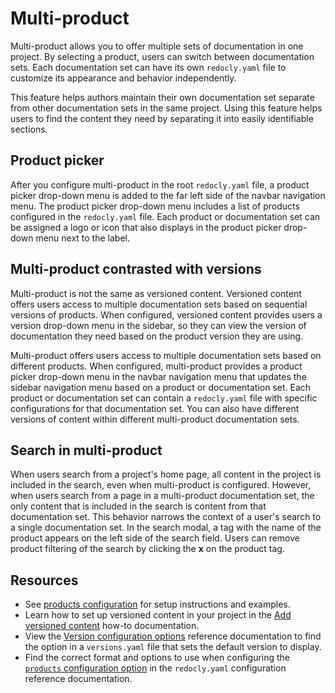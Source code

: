 # Multi-product

Multi-product allows you to offer multiple sets of documentation in one project.
By selecting a product, users can switch between documentation sets.
Each documentation set can have its own `redocly.yaml` file to customize its appearance and behavior independently.

This feature helps authors maintain their own documentation set separate from other documentation sets in the same project.
Using this feature helps users to find the content they need by separating it into easily identifiable sections.

## Product picker

After you configure multi-product in the root `redocly.yaml` file, a product picker drop-down menu is added to the far left side of the navbar navigation menu.
The product picker drop-down menu includes a list of products configured in the `redocly.yaml` file.
Each product or documentation set can be assigned a logo or icon that also displays in the product picker drop-down menu next to the label.

## Multi-product contrasted with versions

Multi-product is not the same as versioned content.
Versioned content offers users access to multiple documentation sets based on sequential versions of products.
When configured, versioned content provides users a version drop-down menu in the sidebar, so they can view the version of documentation they need based on the product version they are using.

Multi-product offers users access to multiple documentation sets based on different products.
When configured, multi-product provides a product picker drop-down menu in the navbar navigation menu that updates the sidebar navigation menu based on a product or documentation set.
Each product or documentation set can contain a `redocly.yaml` file with specific configurations for that documentation set.
You can also have different versions of content within different multi-product documentation sets.

## Search in multi-product

When users search from a project's home page, all content in the project is included in the search, even when multi-product is configured.
However, when users search from a page in a multi-product documentation set, the only content that is included in the search is content from that documentation set.
This behavior narrows the context of a user's search to a single documentation set.
In the search modal, a tag with the name of the product appears on the left side of the search field.
Users can remove product filtering of the search by clicking the **x** on the product tag.

## Resources

- See [products configuration](../config/products.md) for setup instructions and examples.
- Learn how to set up versioned content in your project in the [Add versioned content](../content/versions.md) how-to documentation.
- View the [Version configuration options](../content/versions.md#versions-configuration-options) reference documentation to find the option in a `versions.yaml` file that sets the default version to display.
- Find the correct format and options to use when configuring the [`products` configuration option](../config/products.md) in the `redocly.yaml` configuration reference documentation.
